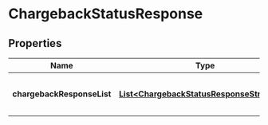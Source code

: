 

# ChargebackStatusResponse

## Properties

Name | Type | Description | Notes
------------ | ------------- | ------------- | -------------
**chargebackResponseList** | [**List&lt;ChargebackStatusResponseStructure&gt;**](ChargebackStatusResponseStructure.md) | A list of chargeback image statuses |  [optional]



